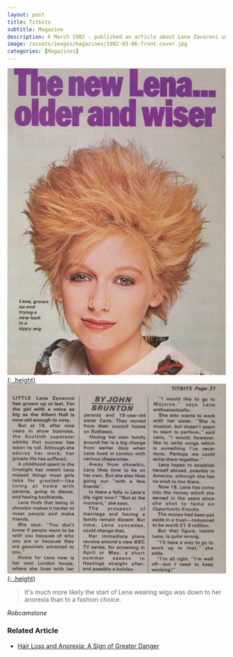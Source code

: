 ```yaml
---
layout: post
title: Titbits
subtitle: Magazine
description: 6 March 1982 - published an article about Lena Zavaroni under the heading The New Lena... older and wiser.
image: /assets/images/magazines/1982-03-06-front-cover.jpg
categories: [Magazines]
---
```


[![](/assets/images/magazines/1982-03-06-front-cover.jpg){: .height}](/assets/images/magazines/1982-03-06-front-cover.jpg)
[![](/assets/images/magazines/1982-03-06-titbits-inside.jpg){: .height}](/assets/images/magazines/1982-03-06-titbits-inside.jpg)

> It's much more likely the start of Lena wearing wigs was down to her anorexia than to a fashion choice.

<cite>Robcamstone</cite>

### Related Article
* [Hair Loss and Anorexia: A Sign of Greater Danger](https://www.edcatalogue.com/hair-loss-and-anorexia-a-sign-of-greater-danger)

<style>
.height {width:auto; height:393.7px;}
</style>

